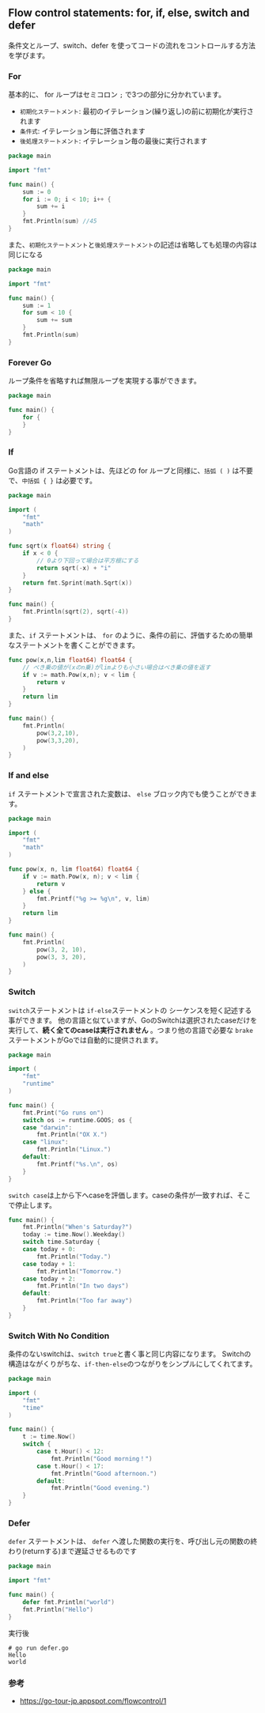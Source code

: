 ## Flow control statements: for, if, else, switch and defer

条件文とループ、switch、defer を使ってコードの流れをコントロールする方法を学びます。

### For

基本的に、 for ループはセミコロン `;` で3つの部分に分かれています。

- `初期化ステートメント`: 最初のイテレーション(繰り返し)の前に初期化が実行されます
- `条件式`: イテレーション毎に評価されます
- `後処理ステートメント`: イテレーション毎の最後に実行されます

```go
package main

import "fmt"

func main() {
	sum := 0
	for i := 0; i < 10; i++ {
		sum += i
	}
	fmt.Println(sum) //45
}
```

また、`初期化ステートメント`と`後処理ステートメント`の記述は省略しても処理の内容は同じになる

```go
package main

import "fmt"

func main() {
	sum := 1
	for sum < 10 {
		sum += sum
	}
	fmt.Println(sum)
}
```

### Forever Go

ループ条件を省略すれば無限ループを実現する事ができます。


```go
package main

func main() {
	for {
	}
}
```

### If

Go言語の if ステートメントは、先ほどの for ループと同様に、`括弧 ( )` は不要で、`中括弧 { }` は必要です。

```go
package main

import (
	"fmt"
	"math"
)

func sqrt(x float64) string {
	if x < 0 {
		// 0より下回って場合は平方根にする
		return sqrt(-x) + "i"
	}
	return fmt.Sprint(math.Sqrt(x))
}

func main() {
	fmt.Println(sqrt(2), sqrt(-4))
}
```

また、`if` ステートメントは、 `for` のように、条件の前に、評価するための簡単なステートメントを書くことができます。

```go
func pow(x,n,lim float64) float64 {
	// べき乗の値が(xのn乗)がlimよりも小さい場合はべき乗の値を返す
	if v := math.Pow(x,n); v < lim {
		return v
	}
	return lim
}

func main() {
	fmt.Println(
		pow(3,2,10),
		pow(3,3,20),
	)
}
```

### If and else

`if` ステートメントで宣言された変数は、 `else` ブロック内でも使うことができます。

```go
package main

import (
	"fmt"
	"math"
)

func pow(x, n, lim float64) float64 {
	if v := math.Pow(x, n); v < lim {
		return v
	} else {
		fmt.Printf("%g >= %g\n", v, lim)
	}
	return lim
}

func main() {
	fmt.Println(
		pow(3, 2, 10),
		pow(3, 3, 20),
	)
}
```

### Switch

`switch`ステートメントは `if-else`ステートメントの
シーケンスを短く記述する事ができます。
他の言語と似ていますが、GoのSwitchは選択されたcaseだけを実行して、**続く全てのcaseは実行されません** 。つまり他の言語で必要な `brake`ステートメントがGoでは自動的に提供されます。

```go
package main

import (
	"fmt"
	"runtime"
)

func main() {
	fmt.Print("Go runs on")
	switch os := runtime.GOOS; os {
	case "darwin":
		fmt.Println("OX X.")
	case "linux":
		fmt.Println("Linux.")
	default:
		fmt.Printf("%s.\n", os)
	}
}
```

`switch case`は上から下へcaseを評価します。caseの条件が一致すれば、そこで停止します。

```go
func main() {
	fmt.Println("When's Saturday?")
	today := time.Now().Weekday()
	switch time.Saturday {
	case today + 0:
		fmt.Println("Today.")
	case today + 1:
		fmt.Println("Tomorrow.")
	case today + 2:
		fmt.Println("In two days")
	default:
		fmt.Println("Too far away")
	}
}
```

### Switch With No Condition

条件のないswitchは、`switch true`と書く事と同じ内容になります。
Switchの構造はながくりがちな、`if-then-else`のつながりをシンプルにしてくれてます。


```go
package main

import (
	"fmt"
	"time"
)

func main() {
	t := time.Now()
	switch {
		case t.Hour() < 12:
			fmt.Println("Good morning！")
		case t.Hour() < 17:
			fmt.Println("Good afternoon.")
		default:
			fmt.Println("Good evening.")
	}
}
```

### Defer

`defer` ステートメントは、 `defer` へ渡した関数の実行を、呼び出し元の関数の終わり(returnする)まで遅延させるものです

```go
package main

import "fmt"

func main() {
	defer fmt.Println("world")
	fmt.Println("Hello")
}
```

実行後
```
# go run defer.go
Hello
world
```



### 参考

- https://go-tour-jp.appspot.com/flowcontrol/1
